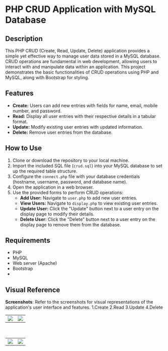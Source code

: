 # PHP CRUD Application with MySQL Database

## Description
This PHP CRUD (Create, Read, Update, Delete) application provides a simple yet effective way to manage user data stored in a MySQL database. CRUD operations are fundamental in web development, allowing users to interact with and manipulate data within an application. This project demonstrates the basic functionalities of CRUD operations using PHP and MySQL, along with Bootstrap for styling.

## Features
- **Create:** Users can add new entries with fields for name, email, mobile number, and password.
- **Read:** Display all user entries with their respective details in a tabular format.
- **Update:** Modify existing user entries with updated information.
- **Delete:** Remove user entries from the database.

## How to Use
1. Clone or download the repository to your local machine.
2. Import the included SQL file (`crud.sql`) into your MySQL database to set up the required table structure.
3. Configure the `connect.php` file with your database credentials (hostname, username, password, and database name).
4. Open the application in a web browser.
5. Use the provided forms to perform CRUD operations:
   - **Add User:** Navigate to `user.php` to add new user entries.
   - **View Users:** Navigate to `display.php` to view existing user entries.
   - **Update User:** Click the "Update" button next to a user entry on the display page to modify their details.
   - **Delete User:** Click the "Delete" button next to a user entry on the display page to remove them from the database.

## Requirements
- PHP 
- MySQL
- Web server (Apache)
- Bootstrap
- 
## Visual Reference
**Screenshots**: Refer to the screenshots for visual representations of the application's user interface and features. 
1.Create 2.Read 3.Update 4.Delete
  
<table>

  <tr>
    <td valign="top"><img src="(https://github.com/ganesh-vallabhareddy/PHP-CRUD-App-MySQL/assets/110174850/83ac5fb8-400f-49f0-b87e-5a8f0527d9d2)"></td>
    <td valign="top"><img src="(https://github.com/ganesh-vallabhareddy/PHP-CRUD-App-MySQL/assets/110174850/563b3ebf-86d8-4b4a-9838-2b208addf4e1)"></td>
    </td>
  </tr>
 </table>
<table>
&nbsp;
  <tr>
    <td valign="top"><img src="(https://github.com/ganesh-vallabhareddy/PHP-CRUD-App-MySQL/assets/110174850/8f3d1bd0-db48-4472-a9a4-cb56ee0ddf5c)"></td>
    <td valign="top"><img src="(https://github.com/ganesh-vallabhareddy/PHP-CRUD-App-MySQL/assets/110174850/b45c03b6-a624-4bfa-93d5-fd0115a60c0a)
"></td>
    </td>
  </tr>
 </table>


